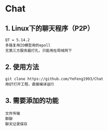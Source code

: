 # Chat
## 1. Linux下的聊天程序（P2P）
    QT = 5.14.2  
    多路复用IO模型用的epoll  
    无第三方服务器打孔，只能用在局域网下  
   
## 2. 使用方法
    git clone https://github.com/YeFeng1993/Chat
    用QT打开工程，直接编译运行
    
## 3. 需要添加的功能
    文件传输
    群聊
    聊天记录保存
    
